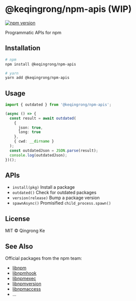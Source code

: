# @keqingrong/npm-apis (WIP)

[![npm version](https://img.shields.io/npm/v/@keqingrong/npm-apis.svg)](https://www.npmjs.com/package/@keqingrong/npm-apis)

Programmatic APIs for npm

## Installation

```bash
# npm
npm install @keqingrong/npm-apis

# yarn
yarn add @keqingrong/npm-apis
```

## Usage

```ts
import { outdated } from '@keqingrong/npm-apis';

(async () => {
  const result = await outdated(
    {
      json: true,
      long: true
    },
    { cwd: __dirname }
  );
  const outdatedJson = JSON.parse(result);
  console.log(outdatedJson);
})();
```

## APIs

- `install(pkg)` Install a package
- `outdated()` Check for outdated packages
- `version(release)` Bump a package version
- `spawnAsync()` Promisified `child_process.spawn()`

## License

MIT © Qingrong Ke

## See Also

Official packages from the npm team:

- [libnpm](https://www.npmjs.com/package/libnpm)
- [libnpmhook](https://www.npmjs.com/package/libnpmhook)
- [libnpmexec](https://www.npmjs.com/package/libnpmexec)
- [libnpmversion](https://www.npmjs.com/package/libnpmversion)
- [libnpmaccess](https://www.npmjs.com/package/libnpmaccess)
- ...
